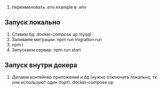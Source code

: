 1) переименовать .env.example в .env

## Запуск локально

1) Ставим бд: docker-compose up mysql
2) Заливаем миграции: npm run migration:run
3) npm i
4) Запускаем сервер: npm run start


## Запуск внутри докера

1) Делаем контейнер приложения и бд (нужно отключить локально, тк они используют один порт): docker-compose up